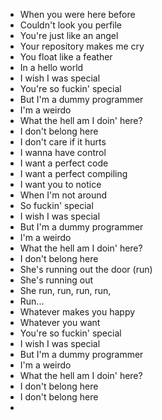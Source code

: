 - When you were here before
- Couldn't look you perfile
- You're just like an angel
- Your repository makes me cry
- You float like a feather
- In a hello world
- I wish I was special
- You're so fuckin' special
- But I'm a dummy programmer
- I'm a weirdo
- What the hell am I doin' here?
- I don't belong here
- I don't care if it hurts
- I wanna have control
- I want a perfect code
- I want a perfect compiling
- I want you to notice
- When I'm not around
- So fuckin' special
- I wish I was special
- But I'm a dummy programmer
- I'm a weirdo
- What the hell am I doin' here?
- I don't belong here
- She's running out the door (run)
- She's running out
- She run, run, run, run,
- Run...
- Whatever makes you happy
- Whatever you want
- You're so fuckin' special
- I wish I was special
- But I'm a dummy programmer
- I'm a weirdo
- What the hell am I doin' here?
- I don't belong here
- I don't belong here
-
